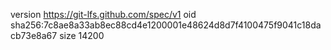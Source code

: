 version https://git-lfs.github.com/spec/v1
oid sha256:7c8ae8a33ab8ec88cd4e1200001e48624d8d7f4100475f9041c18dacb73e8a67
size 14200
